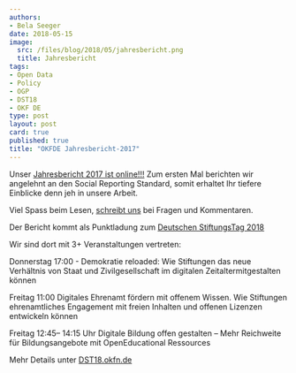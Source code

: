 ```yaml
---
authors: 
- Bela Seeger
date: 2018-05-15
image:
  src: /files/blog/2018/05/jahresbericht.png
  title: Jahresbericht
tags:
- Open Data
- Policy
- OGP
- DST18
- OKF DE
type: post
layout: post
card: true
published: true
title: "OKFDE Jahresbericht-2017" 
---
```


Unser [Jahresbericht 2017 ist online!!!](https://okfn.de/files/verein/OKFDE-Taetigkeitsbericht-2017.pdf)
Zum ersten Mal berichten wir angelehnt an den Social Reporting Standard, somit erhaltet Ihr tiefere Einblicke denn jeh in unsere Arbeit.  

Viel Spass beim Lesen, <a href="mailto:info@okfn.de">schreibt uns</a> bei Fragen und Kommentaren.


Der Bericht kommt als Punktladung zum [Deutschen StiftungsTag 2018](https://www.stiftungen.org/verband/was-wir-tun/vernetzungsangebote/deutscher-stiftungstag.html)

Wir sind dort mit 3+ Veranstaltungen vertreten:

Donnerstag 17:00 - Demokratie reloaded: Wie Stiftungen
das neue Verhältnis von Staat und Zivilgesellschaft im digitalen Zeitaltermitgestalten können

Freitag 11:00 Digitales Ehrenamt fördern mit offenem Wissen. Wie Stiftungen ehrenamtliches Engagement mit freien Inhalten und
offenen Lizenzen entwickeln können

Freitag 12:45– 14:15 Uhr Digitale Bildung offen gestalten – Mehr Reichweite für Bildungsangebote mit OpenEducational Ressources

Mehr Details unter [DST18.okfn.de](http://dst18.okfn.de)



